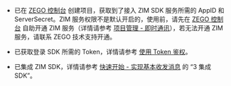 - 已在 [ZEGO 控制台](https://console.zego.im) 创建项目，获取到了接入 ZIM SDK 服务所需的 AppID 和 ServerSecret。ZIM 服务权限不是默认开启的，使用前，请先在 [ZEGO 控制台](https://console.zego.im) 自助开通 ZIM 服务（详情请参考 [项目管理 - 即时通讯](#14994)），若无法开通 ZIM 服务，请联系 ZEGO 技术支持开通。

- 已获取登录 SDK 所需的 Token，详情请参考 [使用 Token 鉴权](!common_features/Authenticate_users_with_tokens)。
- 已集成 ZIM SDK，详情请参考 [快速开始 - 实现基本收发消息](!Quick_Starts/Implementation_of_sending_and_receiving#3) 的 “3 集成 SDK”。

























